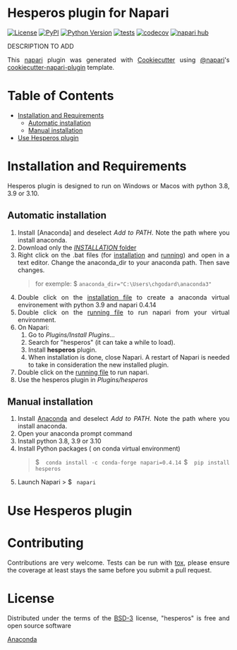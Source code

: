 <div align="justify">
    
# Hesperos plugin for Napari

[![License](https://img.shields.io/pypi/l/hesperos.svg?color=green)](https://github.com/DBC/hesperos/raw/main/LICENSE)
[![PyPI](https://img.shields.io/pypi/v/hesperos.svg?color=green)](https://pypi.org/project/hesperos)
[![Python Version](https://img.shields.io/pypi/pyversions/hesperos.svg?color=green)](https://python.org)
[![tests](https://github.com/DBC/hesperos/workflows/tests/badge.svg)](https://github.com/DBC/hesperos/actions)
[![codecov](https://codecov.io/gh/DBC/hesperos/branch/main/graph/badge.svg)](https://codecov.io/gh/DBC/hesperos)
[![napari hub](https://img.shields.io/endpoint?url=https://api.napari-hub.org/shields/hesperos)](https://napari-hub.org/plugins/hesperos)

DESCRIPTION TO ADD

This [napari] plugin was generated with [Cookiecutter] using [@napari]'s [cookiecutter-napari-plugin] template.

# Table of Contents
- [Installation and Requirements](#installation-and-requirements)
    * [Automatic installation](#automatic-installation)
    * [Manual installation](#manual-installation)
- [Use Hesperos plugin](#use-hesperos-plugin)

    
# Installation and Requirements
Hesperos plugin is designed to run on Windows or Macos with python 3.8, 3.9 or 3.10.
     
## Automatic installation
1. Install [Anaconda] and deselect *Add to PATH*. Note the path where you install anaconda.
2. Download only the [*INSTALLATION* folder](/INSTALLATION)
3. Right click on the .bat files (for [installation](/INSTALLATION/run_hesperos.bat) and [running](/INSTALLATION/run_hesperos.bat)) and open in a text editor. Change the anaconda_dir to your anaconda path. Then save changes.
    > for exemple: $ `anaconda_dir="C:\Users\chgodard\anaconda3" ` 
4. Double click on the [installation file](/INSTALLATION/install_hesperos_env.bat) to create a anaconda virtual environement with python 3.9 and napari 0.4.14
5. Double click on the [running file](/INSTALLATION/run_hesperos.bat) to run napari from your virtual environment.
6. On Napari: 
    1. Go to *Plugins/Install Plugins...*
    2. Search for "hesperos" (it can take a while to load).
    3. Install **hesperos** plugin.
    4. When installation is done, close Napari. A restart of Napari is needed to take in consideration the new installed plugin.
7. Double click on the [running file](/INSTALLATION/run_hesperos.bat) to run napari.
8. Use the hesperos plugin in *Plugins/hesperos*

## Manual installation
1. Install [Anaconda](https://www.anaconda.com/products/distribution#Downloads) and deselect *Add to PATH*. Note the path where you install anaconda.
2. Open your anaconda prompt command
3. Install python 3.8, 3.9 or 3.10
4. Install Python packages ( on conda virtual environment)
    > $ ` conda install -c conda-forge napari=0.4.14`
    > $ ` pip install hesperos`                            
5. Launch Napari > $ ` napari`

    
# Use Hesperos plugin
    
    
# Contributing

Contributions are very welcome. Tests can be run with [tox], please ensure
the coverage at least stays the same before you submit a pull request.

# License

Distributed under the terms of the [BSD-3] license,
"hesperos" is free and open source software

[napari]: https://github.com/napari/napari
[Cookiecutter]: https://github.com/audreyr/cookiecutter
[@napari]: https://github.com/napari
[BSD-3]: http://opensource.org/licenses/BSD-3-Clause
[cookiecutter-napari-plugin]: https://github.com/napari/cookiecutter-napari-plugin

[tox]: https://tox.readthedocs.io/en/latest/
[pip]: https://pypi.org/project/pip/
[PyPI]: https://pypi.org/
    
[Anaconda](https://www.anaconda.com/products/distribution#Downloads)
